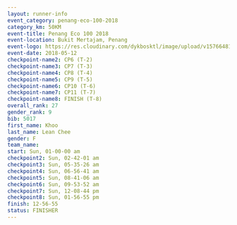 ```yaml
--- 
layout: runner-info 
event_category: penang-eco-100-2018 
category_km: 50KM 
event-title: Penang Eco 100 2018 
event-location: Bukit Mertajam, Penang 
event-logo: https://res.cloudinary.com/dykbosktl/image/upload/v1576648106/Logo/Logo_lovxhg.jpg 
event-date: 2018-05-12 
checkpoint-name2: CP6 (T-2) 
checkpoint-name3: CP7 (T-3) 
checkpoint-name4: CP8 (T-4) 
checkpoint-name5: CP9 (T-5) 
checkpoint-name6: CP10 (T-6) 
checkpoint-name7: CP11 (T-7) 
checkpoint-name8: FINISH (T-8) 
overall_rank: 27
gender_rank: 9
bib: 5017
first_name: Khoo
last_name: Lean Chee
gender: F
team_name: 
start: Sun, 01-00-00 am
checkpoint2: Sun, 02-42-01 am
checkpoint3: Sun, 05-35-26 am
checkpoint4: Sun, 06-56-41 am
checkpoint5: Sun, 08-41-06 am
checkpoint6: Sun, 09-53-52 am
checkpoint7: Sun, 12-08-44 pm
checkpoint8: Sun, 01-56-55 pm
finish: 12-56-55
status: FINISHER
--- 
```

